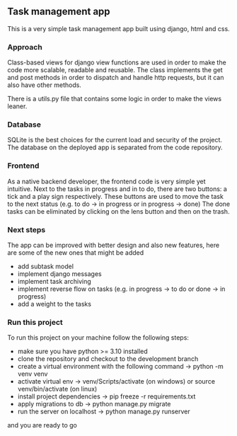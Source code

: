 ## Task management app 

This is a very simple task management app built using django, html and css.

### Approach

Class-based views for django view functions are used in order to make the code more scalable, readable and reusable.
The class implements the get and post methods in order to dispatch and handle http requests, but it can also have other methods.

There is a utils.py file that contains some logic in order to make the views leaner.

### Database

SQLite is the best choices for the current load and security of the project. The database on the deployed app is separated from the code repository.


### Frontend

As a native backend developer, the frontend code is very simple yet intuitive.
Next to the tasks in progress and in to do, there are two buttons: a tick and a play sign respectively. These buttons are used to move the task to the next status (e.g. to do -> in progress or in progress -> done)
The done tasks can be eliminated by clicking on the lens button and then on the trash.

### Next steps

The app can be improved with better design and also new features, here are some of the new ones that might be added

 - add subtask model
 - implement django messages
 - implement task archiving
 - implement reverse flow on tasks (e.g. in progress -> to do or done -> in progress)
 - add a weight to the tasks

### Run this project

To run this project on your machine follow the following steps:
 - make sure you have python >= 3.10 installed
 - clone the repository and checkout to the development branch
 - create a virtual environment with the following command -> python -m venv venv
 - activate virtual env -> venv/Scripts/activate (on windows) or source venv/bin/activate (on linux)
 - install project dependencies -> pip freeze -r requirements.txt
 - apply migrations to db -> python manage.py migrate
 - run the server on localhost -> python manage.py runserver

and you are ready to go
